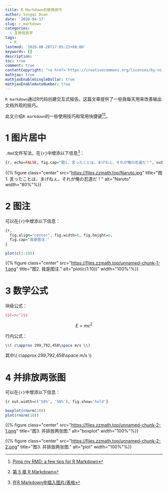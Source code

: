 ```yaml
---
title: R Markdown的使用技巧
author: Songqi Duan
date: '2020-04-17'
slug: r_markdown
categories:
  - 生物信息学
tags:
  - R
lastmod: '2020-08-28T17:05:23+08:00'
keywords: []
description: ''
toc: true
comment: true
contentCopyright: "<a href='https://creativecommons.org/licenses/by-nc-nd/4.0/'>CC BY-NC-ND 4.0</a>"
mathjax: true
mathjaxEnableSingleDollar: true
mathjaxEnableAutoNumber: true
---
```

`R markdown`通过R代码创建交互式报告。这篇文章提供了一些我每天用来改善输出文档外观的技巧。

此文介绍`R markdown`的一些使用技巧和常用快捷键[^1][^2]。

# 1 图片居中

`.Rmd`文件写法，在`{r}`中增添以下信息[^3]：

```r
{r, echo=FALSE, fig.cap="图1. 言ったことは、まげねぇ。それが俺の忍道だ！", out.width = '80%'}
```

{{% figure class="center" src="https://files.zzmath.top/Naruto.jpg" title="图1. 言ったことは、まげねぇ。それが俺の忍道だ！" alt="Naruto" width="80%"%}}

# 2 图注

可以在`{r}`中增添以下信息：

```r
{r, 
  fig.align="center", fig.width=6, fig.height=6,
  fig.cap="我是图注."
}
```

```r
plot(c(1:10))
```

{{% figure class="center" src="https://files.zzmath.top/unnamed-chunk-1-1.png" title="图2. 我是图注." alt="plot(c(1:10))" width="100%"%}}


# 3 数学公式

块级公式：

```latex
$$E=mc^2$$
```

$$E=mc^2$$

行内公式：

```latex
\\( c\approx 299,792,458\space m/s \\)
```

其中\\( c\approx 299,792,458\space m/s \\)

# 4 并排放两张图

可以在`{r}`中增添以下信息：

```r
{r out.width=c('50%', '50%'), fig.show='hold'}
```

```r
boxplot(rnorm(10))
plot(rnorm(10))
```

{{% figure class="center" src="https://files.zzmath.top/unnamed-chunk-2-1.png" title="图3. 并排放两张图." alt="boxplot" width="100%"%}}

{{% figure class="center" src="https://files.zzmath.top/unnamed-chunk-2-2.png" title="图3. 并排放两张图." alt="plot" width="100%"%}}

[^1]: [Pimp my RMD: a few tips for R Markdown](https://holtzy.github.io/Pimp-my-rmd/#)
[^2]: [第 5 章 R Markdown](https://bookdown.org/xiao/RAnalysisBook/r-markdown.html)
[^3]: [在R Markdown中插入图片/表格](https://www.itranslater.com/qa/details/2130545799317685248)

